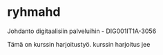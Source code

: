 # ryhmahd

<h>Johdanto digitaalisiin palveluihin - DIG001IT1A-3056</h>

Tämä on kurssin harjoitustyö.
kurssin harjoitus
jee